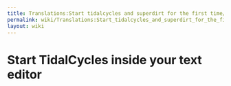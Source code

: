 ```yaml
---
title: Translations:Start tidalcycles and superdirt for the first time/32/en
permalink: wiki/Translations:Start_tidalcycles_and_superdirt_for_the_first_time/32/en/
layout: wiki
---
```


# Start TidalCycles inside your text editor
